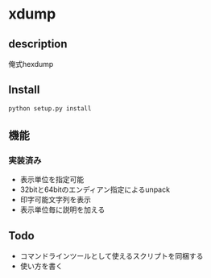 # xdump

## description

俺式hexdump

## Install

```bash
python setup.py install
```

## 機能

### 実装済み

- 表示単位を指定可能
- 32bitと64bitのエンディアン指定によるunpack
- 印字可能文字列を表示
- 表示単位毎に説明を加える

## Todo

- コマンドラインツールとして使えるスクリプトを同梱する
- 使い方を書く
